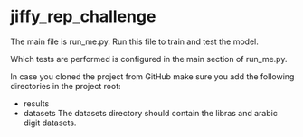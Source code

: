 # jiffy_rep_challenge
The main file is run_me.py.
Run this file to train and test the model.

Which tests are performed is configured in the main section of run_me.py.

In case you cloned the project from GitHub make sure you add the following directories in the project root:
- results
- datasets
The datasets directory should contain the libras and arabic digit datasets.
